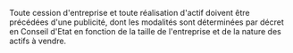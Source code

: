 Toute cession d'entreprise et toute réalisation d'actif doivent être précédées d'une publicité, dont les modalités sont déterminées par décret en Conseil d'Etat en fonction de la taille de l'entreprise et de la nature des actifs à vendre.

